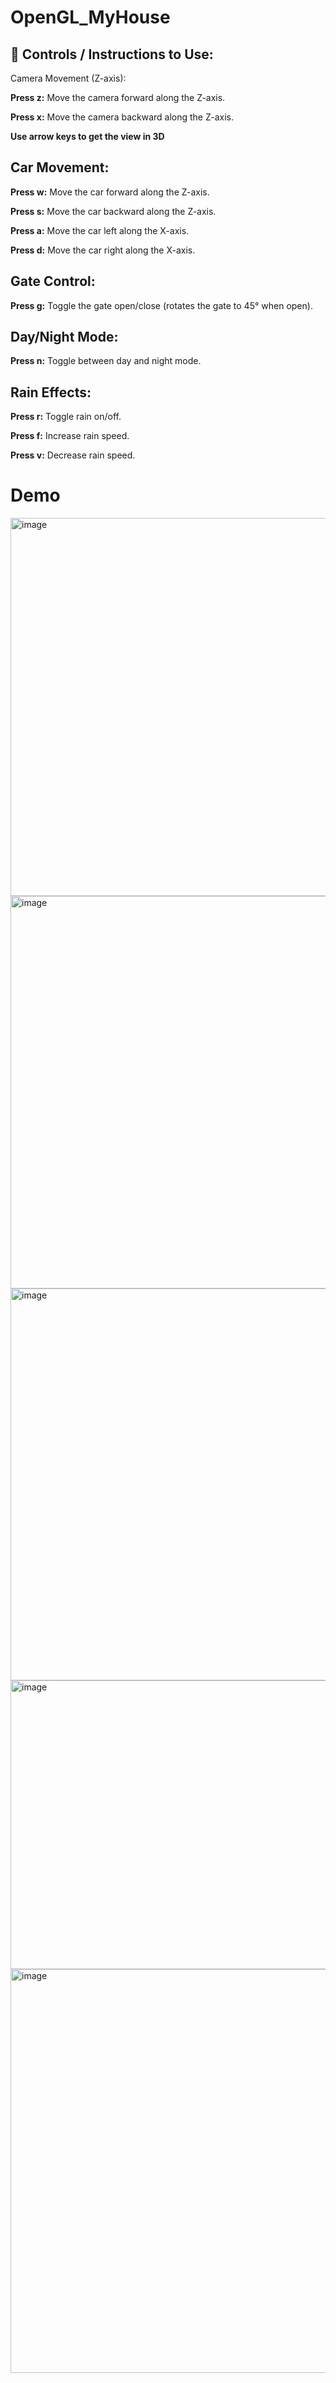 # OpenGL_MyHouse

<h2>🔧 Controls / Instructions to Use:</h2>
Camera Movement (Z-axis):

**Press z:** Move the camera forward along the Z-axis.

**Press x:** Move the camera backward along the Z-axis.

**Use arrow keys to get the view in 3D**

<h2>Car Movement:</h2>

**Press w:** Move the car forward along the Z-axis.

**Press s:** Move the car backward along the Z-axis.

**Press a:** Move the car left along the X-axis.

**Press d:** Move the car right along the X-axis.

<h2>Gate Control:</h2>

**Press g:** Toggle the gate open/close (rotates the gate to 45° when open).

<h2>Day/Night Mode:</h2>

**Press n:** Toggle between day and night mode.

<h2>Rain Effects:</h2>

**Press r:** Toggle rain on/off.

**Press f:** Increase rain speed.

**Press v:** Decrease rain speed.
<h1>Demo</h1>
<img width="1093" height="605" alt="image" src="https://github.com/user-attachments/assets/1df9d807-01b4-476a-89bd-d33e41d876e3" />

<img width="1113" height="628" alt="image" src="https://github.com/user-attachments/assets/ae2a8cbc-3bf3-46a8-b9a6-151e165292c6" />

<img width="1031" height="627" alt="image" src="https://github.com/user-attachments/assets/cfb0c48a-ddf0-461a-9efd-8e2ad26e6160" />

<img width="1017" height="462" alt="image" src="https://github.com/user-attachments/assets/84fbac16-dfe6-4796-b54d-66dda78bf35a" />

<img width="1101" height="646" alt="image" src="https://github.com/user-attachments/assets/b4734167-6e42-494a-8dbc-13d71cbb7579" />






